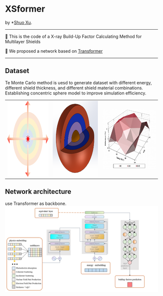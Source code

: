 # XSformer

by *[Shuo Xu](https://www.researchgate.net/profile/Shuo-Xu-21).
****
🔔 This is the code of a X-ray Build-Up Factor Calculating Method for Multilayer Shields

🔔 We proposed a network based on [Transformer](https://arxiv.org/abs/1706.03762)
****


## Dataset
Te Monte Carlo method is uesd to generate dataset with different energy, different shield thickness, and different shield material combinations. 
Establishing concentric sphere model to improve simulation efficiency.

<table frame=void>
	<tr>		  
    <td><center><img src="figures/geo.png"		
                     alt="x"
                     height="250"/></center></td>	
    <td><center><img src="figures/geo2.png"		
                     alt="x"
                     height="250"/></center></td>	                     
    <td><center><img src="figures/mcnp.bmp"
                     alt="x"
                     height="200"/></center></td>
                     
  </tr>
</table>


## Network architecture
use Transformer as backbone.
<img src="figures/model.bmp">
